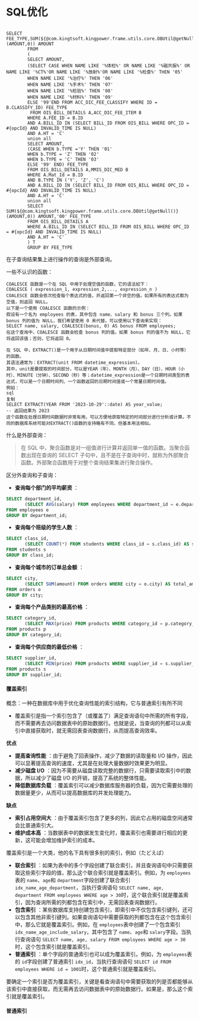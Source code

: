 # SQL优化

```pgsql

SELECT FEE_TYPE,SUM(${@com.kingtsoft.kingpower.frame.utils.core.DBUtil@getNull()}(AMOUNT,0)) AMOUNT
        FROM
        (
        SELECT AMOUNT,
        (SELECT CASE WHEN NAME LIKE '%体检%' OR NAME LIKE '%磁共振%' OR NAME LIKE '%CT%'OR NAME LIKE '%放射%'OR NAME LIKE '%检查%' THEN '05'
        WHEN NAME LIKE '%治疗%' THEN '06'
        WHEN NAME LIKE '%手术%' THEN '07'
        WHEN NAME LIKE '%检验%' THEN '08'
        WHEN NAME LIKE '%材料%' THEN '09'
        ELSE '99'END FROM ACC_DIC_FEE_CLASSIFY WHERE ID = B.CLASSIFY_ID) FEE_TYPE
         FROM OIS_BILL_DETAILS A,ACC_DIC_FEE_ITEM B
        WHERE A.FEE_ID = B.ID
        AND A.BILL_ID IN (SELECT BILL_ID FROM OIS_BILL WHERE OPC_ID = #{opcId} AND INVALID_TIME IS NULL)
        AND A.HT = 'C'
        union all
        SELECT AMOUNT,
        (CASE WHEN b.TYPE ='Y' THEN '01'
        WHEN b.TYPE = 'Z' THEN '02'
        WHEN b.TYPE = 'C' THEN '03'
        ELSE '99' END) FEE_TYPE
        FROM OIS_BILL_DETAILS A,MMIS_DIC_MED B
        WHERE A.Mat_Id = B.ID
        AND B.TYPE IN ('Y', 'Z', 'C')
        AND A.BILL_ID IN (SELECT BILL_ID FROM OIS_BILL WHERE OPC_ID = #{opcId} AND INVALID_TIME IS NULL)
        AND A.HT = 'C'
        union all
        SELECT SUM(${@com.kingtsoft.kingpower.frame.utils.core.DBUtil@getNull()}(AMOUNT,0)) AMOUNT,'00' FEE_TYPE
        FROM OIS_BILL_DETAILS A
        WHERE A.BILL_ID IN (SELECT BILL_ID FROM OIS_BILL WHERE OPC_ID = #{opcId} AND INVALID_TIME IS NULL)
        AND A.HT = 'C'
        ) T
        GROUP BY FEE_TYPE
```

在子查询结果集上进行操作的查询是外部查询。

一些不认识的函数：

```pgsql
COALESCE 函数是一个在 SQL 中用于处理空值的函数，它的语法如下：
COALESCE ( expression_1, expression_2,..., expression_n )
COALESCE 函数会依次检查每个表达式的值，并返回第一个非空的值。如果所有的表达式都为空值，则返回 NULL。
以下是一个使用 COALESCE 函数的示例：
假设有一个名为 employees 的表，其中包含 name、salary 和 bonus 三个列。如果 bonus 列的值为 NULL，我们希望使用 0 来代替。可以使用以下查询来实现：
SELECT name, salary, COALESCE(bonus, 0) AS bonus FROM employees;
在这个查询中，COALESCE 函数会检查 bonus 列的值。如果 bonus 列的值不为 NULL，它将返回该值；否则，它将返回 0。
```

```pgsql
在 SQL 中，EXTRACT()是一个用于从日期时间值中提取特定部分（如年、月、日、小时等）的函数。
其语法通常为：EXTRACT(unit FROM datetime_expression)。
其中，unit是要提取的时间部分，可以是YEAR（年）、MONTH（月）、DAY（日）、HOUR（小时）、MINUTE（分钟）、SECOND（秒）等；datetime_expression是一个日期时间类型的表达式，可以是一个日期时间列、一个函数返回的日期时间值或一个常量日期时间值。
例如：
sql
复制
SELECT EXTRACT(YEAR FROM '2023-10-29'::date) AS year_value;
-- 返回结果为 2023
这个函数在处理日期时间数据时非常有用，可以方便地获取特定的时间部分进行分析或计算。不同的数据库系统可能对EXTRACT()函数的支持略有不同，但基本用法相似。
```

什么是外部查询：

> 在 SQL 中，聚合函数是对一组值进行计算并返回单一值的函数。当聚合函数出现在查询的 SELECT 子句中，且不是在子查询中时，就称为外部聚合函数。外部聚合函数用于对整个查询结果集进行聚合操作。

区分外查询和子查询：

* **查询每个部门的平均薪资** ：

```sql
SELECT department_id, 
       (SELECT AVG(salary) FROM employees WHERE department_id = e.department_id) AS average_salary
FROM employees e
GROUP BY department_id;
```

* **查询每个班级的学生人数** ：

```sql
SELECT class_id, 
       (SELECT COUNT(*) FROM students WHERE class_id = s.class_id) AS student_count
FROM students s
GROUP BY class_id;
```

* **查询每个城市的订单总金额** ：

```sql
SELECT city, 
       (SELECT SUM(amount) FROM orders WHERE city = o.city) AS total_amount
FROM orders o
GROUP BY city;
```

* **查询每个产品类别的最高价格** ：

```sql
SELECT category_id, 
       (SELECT MAX(price) FROM products WHERE category_id = p.category_id) AS max_price
FROM products p
GROUP BY category_id;
```

* **查询每个供应商的最低价格** ：

```sql
SELECT supplier_id, 
       (SELECT MIN(price) FROM products WHERE supplier_id = s.supplier_id) AS min_price
FROM products s
GROUP BY supplier_id;
```

#### 覆盖索引

概念：一种在数据库中用于优化查询性能的索引结构，它与普通索引有所不同

* 覆盖索引是指一个索引包含了（或覆盖了）满足查询语句中所需的所有字段，而不需要再去访问数据表中的原始数据行。也就是说，当查询的列都可以从索引中直接获取时，就无需回表查询数据行，从而提高查询效率。

**优点**

* **提高查询性能** ：由于避免了回表操作，减少了数据的读取量和 I/O 操作，因此可以显著提高查询的速度，尤其是在处理大量数据时效果更为明显。
* **减少磁盘 I/O** ：因为不需要从磁盘读取完整的数据行，只需要读取索引中的数据，所以减少了磁盘 I/O 的开销，提高了系统的整体性能。
* **降低数据库负载** ：覆盖索引可以减少数据库服务器的负载，因为它需要处理的数据量更少，从而可以提高数据库的并发处理能力。

**缺点**

* **索引占用空间大** ：由于覆盖索引包含了更多的列，因此它占用的磁盘空间通常会比普通索引大。
* **维护成本高** ：当数据表中的数据发生变化时，覆盖索引也需要进行相应的更新，这可能会增加维护索引的成本。

覆盖索引是一个大类，他的名下具有很多别的索引，例如（たどえば）

* **联合索引** ：如果为表中的多个字段创建了联合索引，并且查询语句中只需要获取这些索引字段的值，那么这个联合索引就是覆盖索引。例如，为 `employees`表的 `name`、`age`和 `department`字段创建了联合索引 `idx_name_age_department`，当执行查询语句 `SELECT name, age, department FROM employees WHERE age > 30`时，这个联合索引就是覆盖索引，因为查询所需的列都包含在索引中，无需回表查询数据行。
* **包含索引** ：某些数据库支持创建包含索引，即索引中不仅包含索引键列，还可以包含其他非索引键列。如果查询语句中需要获取的列都包含在这个包含索引中，那么它就是覆盖索引。例如，在 `employees`表中创建了一个包含索引 `idx_name_age_include_salary`，其中包含了 `name`、`age`和 `salary`字段。当执行查询语句 `SELECT name, age, salary FROM employees WHERE age > 30`时，这个包含索引就是覆盖索引。
* **普通索引** ：单个字段的普通索引也可以成为覆盖索引。例如，为 `employees`表的 `id`字段创建了普通索引 `idx_id`，当执行查询语句 `SELECT id FROM employees WHERE id = 1001`时，这个普通索引就是覆盖索引。

要确定一个索引是否为覆盖索引，关键是看查询语句中需要获取的列是否都能够从该索引中直接获取，而无需再去访问数据表中的原始数据行。如果是，那么这个索引就是覆盖索引。

#### 普通索引
